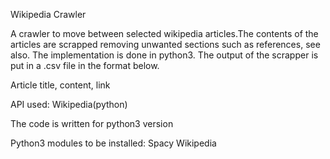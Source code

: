 Wikipedia Crawler

A crawler to move between selected wikipedia articles.The contents of the articles are scrapped removing unwanted sections such as references, see also. The implementation is done in python3. The output of the scrapper is put in a .csv file in the format below.

Article title, content, link

API used: Wikipedia(python)

The code is written for python3 version

Python3 modules to be installed:
Spacy
Wikipedia